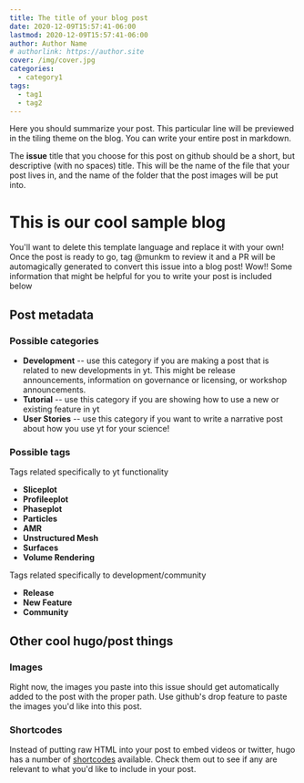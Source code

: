 ```yaml
---
title: The title of your blog post
date: 2020-12-09T15:57:41-06:00
lastmod: 2020-12-09T15:57:41-06:00
author: Author Name
# authorlink: https://author.site
cover: /img/cover.jpg
categories:
  - category1
tags:
  - tag1
  - tag2
---
```


Here you should summarize your post. This particular line will be previewed in
the tiling theme on the blog. You can write your entire post in markdown.  

The **issue** title that you choose for this post on github
should be a short, but descriptive (with no spaces) title. This will be the
name of the file that your post lives in, and the name of the folder that the
post images will be put into. 

<!--more-->

# This is our cool sample blog 

You'll want to delete this template language and replace it with your own! Once
the post is ready to go, tag @munkm to review it and a PR will be automagically
generated to convert this issue into a blog post! Wow!! Some information that
might be helpful for you to write your post is included below

## Post metadata

### Possible categories

* **Development** -- use this category if you are making a post that is related
  to new developments in yt. This might be release announcements, information
  on governance or licensing, or workshop announcements. 
* **Tutorial** -- use this category if you are showing how to use a new or
  existing feature in yt
* **User Stories** -- use this category if you want to write a narrative post
  about how you use yt for your science! 

### Possible tags

Tags related specifically to yt functionality 
* **Sliceplot**
* **Profileeplot**
* **Phaseplot**
* **Particles**
* **AMR**
* **Unstructured Mesh**
* **Surfaces**
* **Volume Rendering**

Tags related specifically to development/community
* **Release**
* **New Feature**
* **Community**

## Other cool hugo/post things

### Images

Right now, the images you paste into this issue should get automatically added
to the post with the proper path. Use github's drop feature to paste the images
you'd like into this post. 

### Shortcodes

Instead of putting raw HTML into your post to embed videos or twitter, hugo has
a number of
[shortcodes](https://gohugobrasil.netlify.app/content-management/shortcodes/) available. 
Check them out to see if any are relevant to what you'd like to include in your
post.


 
